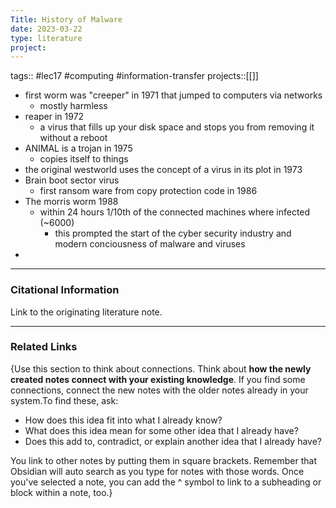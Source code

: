 ```yaml
---
Title: History of Malware
date: 2023-03-22
type: literature
project:
---
```

tags:: #lec17 #computing #information-transfer 
projects::[[]]


- first worm was "creeper" in 1971 that jumped to computers via networks
	- mostly harmless
- reaper in 1972
	- a virus that fills up your disk space and stops you from removing it without a reboot
- ANIMAL is a trojan in 1975 
	- copies itself to things
- the original westworld uses the concept of a virus in its plot in 1973
- Brain boot sector virus
	- first ransom ware from copy protection code in 1986
- The morris worm 1988
	- within 24 hours 1/10th of the connected machines where infected (~6000)
		- this prompted the start of the cyber security industry and modern conciousness of malware and viruses
- 

---
### Citational Information

Link to the originating literature note.

---

### Related Links

{Use this section to think about connections. Think about **how the newly created notes connect with your existing knowledge**. If you find some connections, connect the new notes with the older notes already in your system.To find these, ask:

-   How does this idea fit into what I already know?
-   What does this idea mean for some other idea that I already have?
-   Does this add to, contradict, or explain another idea that I already have?

You link to other notes by putting them in square brackets. Remember that Obsidian will auto search as you type for notes with those words. Once you've selected a note, you can add the ^ symbol to link to a subheading or block within a note, too.}